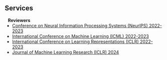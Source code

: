 ## Services

<h4 style="margin:0 10px 0;">Reviewers</h4>

<ul style="margin:0 0 5px;">
  <li><a href="http://cvpr2023.thecvf.com/"><autocolor>Conference on Neural Information Processing Systems (NeurIPS) 2022-2023</autocolor></a></li>
  <li><a href="http://iccv2021.thecvf.com/"><autocolor>International Conference on Machine Learning (ICML) 2022-2023</autocolor></a></li>
  <li><a href="https://eccv2022.ecva.net/"><autocolor>International Conference on Learning Representations (ICLR) 2022-2023</autocolor></a></li>
  <li><a href="https://eccv2022.ecva.net/"><autocolor>Journal of Machine Learning Research (ICLR) 2024</autocolor></a></li>
</ul>
